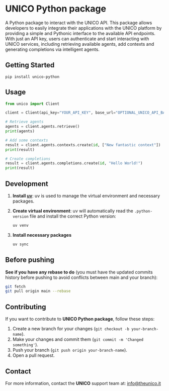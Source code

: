 # UNICO Python package

A Python package to interact with the UNICO API. This package allows developers to easily integrate their applications
with the UNICO platform by providing a simple and
Pythonic interface to the available API endpoints. With just an API key, users can authenticate and start interacting
with UNICO services, including retrieving available agents, add contexts and generating completions via intelligent
agents.

## Getting Started

```
pip install unico-python
```

## Usage

```python
from unico import Client

client = Client(api_key="YOUR_API_KEY", base_url="OPTIONAL_UNICO_API_BASE_URL")

# Retrieve agents
agents = client.agents.retrieve()
print(agents)

# Add some contexts
result = client.agents.contexts.create(id, ["New fantastic context"])
print(result)

# Create completions
result = client.agents.completions.create(id, "Hello World!")
print(result)
```

## Development

1. **Install [uv](https://docs.astral.sh/uv/getting-started/installation/#pypi)**:
   uv is used to manage the virtual environment and necessary packages.

2. **Create virtual environment**:
   uv will automatically read the `.python-version` file and install the correct Python version:

   ```bash
   uv venv
   ```

3. **Install necessary packages**

   ```bash
   uv sync
   ```

## Before pushing

**See if you have any rebase to do** (you must have the updated commits history before pushing to avoid conflicts
between main and your branch):

```sh
git fetch
git pull origin main --rebase
```

## Contributing

If you want to contribute to **UNICO Python package**, follow these steps:

1. Create a new branch for your changes (`git checkout -b your-branch-name`).
2. Make your changes and commit them (`git commit -m 'Changed something'`).
3. Push your branch (`git push origin your-branch-name`).
4. Open a pull request.

## Contact

For more information, contact the **UNICO** support team at: info@theunico.it
